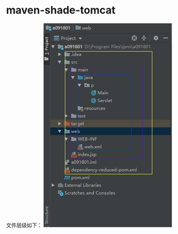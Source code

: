 # maven-shade-tomcat

文件层级如下：
![image](https://github.com/afra666/maven-shade-tomcat/blob/master/img/level.jpg)
